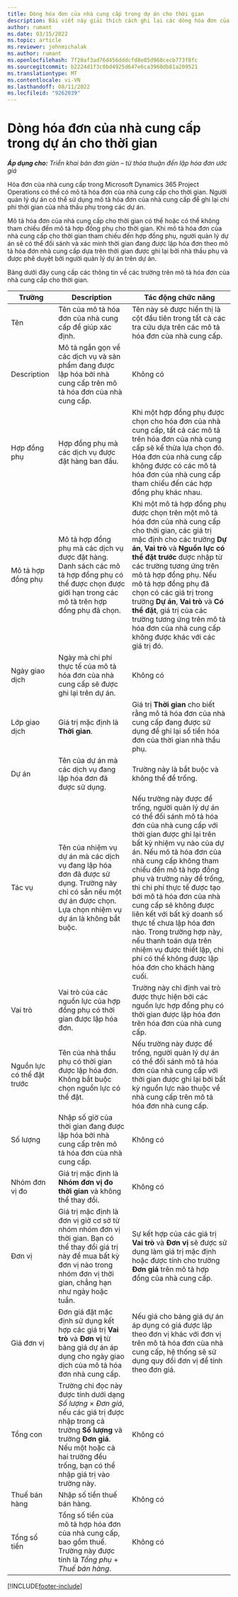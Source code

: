 ```yaml
---
title: Dòng hóa đơn của nhà cung cấp trong dự án cho thời gian
description: Bài viết này giải thích cách ghi lại các dòng hóa đơn của nhà cung cấp cho chi phí thời gian mà các nhà thầu phụ đưa vào.
author: rumant
ms.date: 03/15/2022
ms.topic: article
ms.reviewer: johnmichalak
ms.author: rumant
ms.openlocfilehash: 7f28af3ad76d456dddcfd8e85d968cecb773f8fc
ms.sourcegitcommit: b2224d1f3c0bd4925d647e6ca3960db81a209521
ms.translationtype: MT
ms.contentlocale: vi-VN
ms.lasthandoff: 08/11/2022
ms.locfileid: "9262039"
---
```

# <a name="vendor-invoice-lines-for-time"></a>Dòng hóa đơn của nhà cung cấp trong dự án cho thời gian

_**Áp dụng cho:** Triển khai bản đơn giản – từ thỏa thuận đến lập hóa đơn ước giá_

Hóa đơn của nhà cung cấp trong Microsoft Dynamics 365 Project Operations có thể có mô tả hóa đơn của nhà cung cấp cho thời gian. Người quản lý dự án có thể sử dụng mô tả hóa đơn của nhà cung cấp để ghi lại chi phí thời gian của nhà thầu phụ trong các dự án.

Mô tả hóa đơn của nhà cung cấp cho thời gian có thể hoặc có thể không tham chiếu đến mô tả hợp đồng phụ cho thời gian. Khi mô tả hóa đơn của nhà cung cấp cho thời gian tham chiếu đến hợp đồng phụ, người quản lý dự án sẽ có thể đối sánh và xác minh thời gian đang được lập hóa đơn theo mô tả hóa đơn nhà cung cấp dựa trên thời gian được ghi lại bởi nhà thầu phụ và được phê duyệt bởi người quản lý dự án trên dự án.

Bảng dưới đây cung cấp các thông tin về các trường trên mô tả hóa đơn của nhà cung cấp cho thời gian.

| Trường | Description | Tác động chức năng |
| --- | --- | --- |
| Tên | Tên của mô tả hóa đơn của nhà cung cấp để giúp xác định. | Tên này sẽ được hiển thị là cột đầu tiên trong tất cả các tra cứu dựa trên các mô tả hóa đơn của nhà cung cấp. |
| Description | Mô tả ngắn gọn về các dịch vụ và sản phẩm đang được lập hóa bởi nhà cung cấp trên mô tả hóa đơn của nhà cung cấp. | Không có |
| Hợp đồng phụ | Hợp đồng phụ mà các dịch vụ được đặt hàng ban đầu. | Khi một hợp đồng phụ được chọn cho hóa đơn của nhà cung cấp, tất cả các mô tả trên hóa đơn của nhà cung cấp sẽ kế thừa lựa chọn đó. Hóa đơn của nhà cung cấp không được có các mô tả hóa đơn của nhà cung cấp tham chiếu đến các hợp đồng phụ khác nhau. |
| Mô tả hợp đồng phụ | Mô tả hợp đồng phụ mà các dịch vụ được đặt hàng. Danh sách các mô tả hợp đồng phụ có thể được chọn được giới hạn trong các mô tả trên hợp đồng phụ đã chọn. | Khi một mô tả hợp đồng phụ được chọn trên một mô tả hóa đơn của nhà cung cấp cho thời gian, các giá trị mặc định cho các trường **Dự án**, **Vai trò** và **Nguồn lực có thể đặt trước** được nhập từ các trường tương ứng trên mô tả hợp đồng phụ. Nếu mô tả hợp đồng phụ đã chọn có các giá trị trong trường **Dự án**, **Vai trò** và **Có thể đặt**, giá trị của các trường tương ứng trên mô tả hóa đơn của nhà cung cấp không được khác với các giá trị đó. |
| Ngày giao dịch | Ngày mà chi phí thực tế của mô tả hóa đơn của nhà cung cấp sẽ được ghi lại trên dự án. | Không có |
| Lớp giao dịch | Giá trị mặc định là **Thời gian**. | Giá trị **Thời gian** cho biết rằng mô tả hóa đơn của nhà cung cấp đang được sử dụng để ghi lại số tiền hóa đơn của thời gian nhà thầu phụ. |
| Dự án | Tên của dự án mà các dịch vụ đang lập hóa đơn đã được sử dụng. | Trường này là bắt buộc và không thể để trống. |
| Tác vụ | Tên của nhiệm vụ dự án mà các dịch vụ đang lập hóa đơn đã được sử dụng. Trường này chỉ có sẵn nếu một dự án được chọn. Lựa chọn nhiệm vụ dự án là không bắt buộc. | Nếu trường này được để trống, người quản lý dự án có thể đối sánh mô tả hóa đơn của nhà cung cấp với thời gian được ghi lại trên bất kỳ nhiệm vụ nào của dự án. Nếu mô tả hóa đơn của nhà cung cấp không tham chiếu đến mô tả hợp đồng phụ và trường này để trống, thì chi phí thực tế được tạo bởi mô tả hóa đơn của nhà cung cấp sẽ không được liên kết với bất kỳ doanh số thực tế chưa lập hóa đơn nào. Trong trường hợp này, nếu thanh toán dựa trên nhiệm vụ được thiết lập, chi phí có thể không được lập hóa đơn cho khách hàng cuối. |
| Vai trò | Vai trò của các nguồn lực của hợp đồng phụ có thời gian được lập hóa đơn. | Trường này chỉ định vai trò được thực hiện bởi các nguồn lực hợp đồng phụ có thời gian được lập hóa đơn trên hóa đơn của nhà cung cấp. |
| Nguồn lực có thể đặt trước | Tên của nhà thầu phụ có thời gian được lập hóa đơn. Không bắt buộc chọn nguồn lực có thể đặt. | Nếu trường này được để trống, người quản lý dự án có thể đối sánh mô tả hóa đơn của nhà cung cấp với thời gian được ghi lại bởi bất kỳ nguồn lực nào thuộc về nhà cung cấp trên mô tả hóa đơn nhà cung cấp. |
| Số lượng | Nhập số giờ của thời gian đang được lập hóa bởi nhà cung cấp trên mô tả hóa đơn của nhà cung cấp. |Không có |
| Nhóm đơn vị đo | Giá trị mặc định là **Nhóm đơn vị đo thời gian** và không thể thay đổi. | Không có |
| Đơn vị | Giá trị mặc định là đơn vị giờ cơ sở từ nhóm nhóm đơn vị thời gian. Bạn có thể thay đổi giá trị này để mua bất kỳ đơn vị nào trong nhóm đơn vị thời gian, chẳng hạn như ngày hoặc tuần. | Sự kết hợp của các giá trị **Vai trò** và **Đơn vị** sẽ được sử dụng làm giá trị mặc định hoặc được tính cho trường **Đơn giá** trên mô tả hợp đồng của nhà cung cấp. |
| Giá đơn vị | Đơn giá đặt mặc định sử dụng kết hợp các giá trị **Vai trò** và **Đơn vị** từ bảng giá dự án áp dụng cho ngày giao dịch của mô tả hóa đơn nhà cung cấp. | Nếu giá cho bảng giá dự án áp dụng có giá được lập theo đơn vị khác với đơn vị trên mô tả hóa đơn của nhà cung cấp, hệ thống sẽ sử dụng quy đổi đơn vị để tính theo đơn giá. |
| Tổng con | Trường chỉ đọc này được tính dưới dạng *Số lượng* &times; *Đơn giá*, nếu các giá trị được nhập trong cả trường **Số lượng** và trường **Đơn giá**. Nếu một hoặc cả hai trường đều trống, bạn có thể nhập giá trị vào trường này. | Không có |
| Thuế bán hàng | Nhập số tiền thuế bán hàng. | Không có |
| Tổng số tiền | Tổng số tiền của mô tả hợp hóa đơn của nhà cung cấp, bao gồm thuế. Trường này được tính là *Tổng phụ* + *Thuế bán hàng*. | Không có |

[!INCLUDE[footer-include](../../includes/footer-banner.md)]
